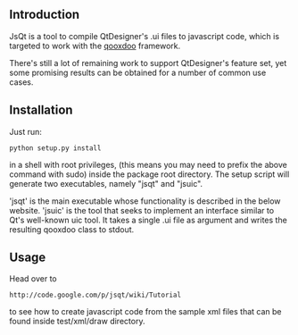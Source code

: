 Introduction
-------------

JsQt is a tool to compile QtDesigner's .ui files to javascript code,
which is targeted to work with the [qooxdoo](http://qooxdoo.org) framework.

There's still a lot of remaining work to support QtDesigner's feature
set, yet some promising results can be obtained for a number of
common use cases.


Installation
-------------

Just run:

    python setup.py install

in a shell with root privileges, (this means you may need to prefix the
above command with sudo) inside the package root directory. The setup
script will generate two executables, namely "jsqt" and "jsuic".

'jsqt' is the main executable whose functionality is described in the below 
website. 'jsuic' is the tool that seeks to implement an interface similar 
to Qt's well-known uic tool. It takes a single .ui file as argument and writes
the resulting qooxdoo class to stdout.

Usage
------

Head over to

    http://code.google.com/p/jsqt/wiki/Tutorial

to see how to create javascript code from the sample xml files that can
be found inside test/xml/draw directory.
